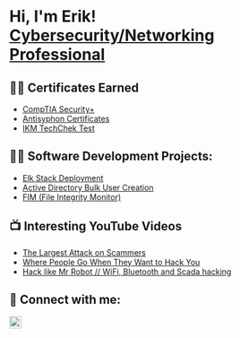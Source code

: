 <h1>Hi, I'm Erik! <br/><a href="https://github.com/Erik801" <a href="www.linkedin.com/in/erik-nelson7564">Cybersecurity/Networking Professional</a>

<h2>👨‍💻 Certificates Earned</h2>

  - [CompTIA Security+](https://github.com/Erik801/Certificates/blob/main/CompTIA%20Security%2B%20ce%20certificate.pdf)
  - [Antisyphon Certificates](https://github.com/Erik801/Certificates)
  - [IKM TechChek Test](https://github.com/Erik801/Certificates/blob/main/IKM%20TechChek%20Test%20Results.pdf)

<h2>👨‍💻 Software Development Projects:</h2>
 
  - [Elk Stack Deployment](https://github.com/Erik801/Automated-ELK-Stack-Deployment)
  - [Active Directory Bulk User Creation](https://github.com/josmadakor1/AD_PS)
  - [FIM (File Integrity Monitor)](https://github.com/joshmadakor1/PoerShell-Integrity-FIM)


<h2>📺 Interesting YouTube Videos</h2>

- [The Largest Attack on Scammers](https://www.youtube.com/watch?v=jUHFpfVPUYc&list=WL&index=34)
- [Where People Go When They Want to Hack You](https://www.youtube.com/watch?v=TLPHmHPaCiQ&list=WL&index=9) 
- [Hack like Mr Robot // WiFi, Bluetooth and Scada hacking](https://www.youtube.com/watch?v=3yiT_WMlosg&list=WL&index=99)

<h2> 🤳 Connect with me:</h2>

[<img align="left" alt="ErikNeson | LinkedIn" width="22px" src="https://cdn.jsdelivr.net/npm/simple-icons@v3/icons/linkedin.svg" />][linkedin]

[linkedin]: www.linkedin.com/in/erik-nelson7564

<!--
**Erik801** is a ✨ _special_ ✨ repository because its `README.md` (this file) appears on your GitHub profile.

Here are some ideas to get you started:

- 🔭 I’m currently working on ...
- 🌱 I’m currently learning ...
- 👯 I’m looking to collaborate on ...
- 🤔 I’m looking for help with ...
- 💬 Ask me about ...
- 📫 How to reach me: ...
- 😄 Pronouns: ...
- ⚡ Fun fact: ...
-->
